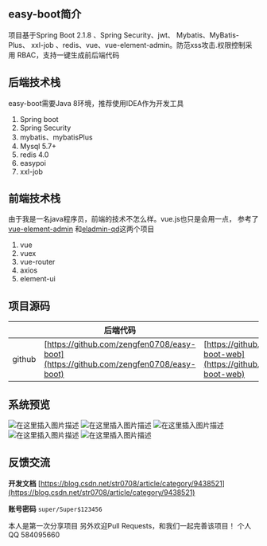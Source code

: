 ## easy-boot简介
项目基于Spring Boot 2.1.8 、Spring Security、jwt、 Mybatis、MyBatis-Plus、 xxl-job 、redis、vue、vue-element-admin。防范xss攻击.权限控制采用 RBAC，支持一键生成前后端代码
## 后端技术栈
easy-boot需要Java 8环境，推荐使用IDEA作为开发工具
 1. Spring boot 
 2. Spring Security
 3. mybatis、mybatisPlus
 4. Mysql 5.7+
 5. redis 4.0
 6. easypoi
 7. xxl-job
## 前端技术栈
由于我是一名java程序员，前端的技术不怎么样。vue.js也只是会用一点， 参考了[vue-element-admin](https://panjiachen.github.io/vue-element-admin-site/zh/guide/) 和[eladmin-qd](https://github.com/elunez/eladmin-qd)这两个项目
1. vue
2. vuex
3. vue-router
4. axios
5. element-ui
## 项目源码
|  | 后端代码 | 前端代码 |
|--|--|--|
| github|[https://github.com/zengfen0708/easy-boot](https://github.com/zengfen0708/easy-boot) | [https://github.com/zengfen0708/easy-boot-web](https://github.com/zengfen0708/easy-boot-web) |
## 系统预览
![在这里插入图片描述](https://img-blog.csdnimg.cn/20191019195441812.png?x-oss-process=image/watermark,type_ZmFuZ3poZW5naGVpdGk,shadow_10,text_aHR0cHM6Ly9ibG9nLmNzZG4ubmV0L3N0cjA3MDg=,size_16,color_FFFFFF,t_70)
![在这里插入图片描述](https://img-blog.csdnimg.cn/20191019195649366.png?x-oss-process=image/watermark,type_ZmFuZ3poZW5naGVpdGk,shadow_10,text_aHR0cHM6Ly9ibG9nLmNzZG4ubmV0L3N0cjA3MDg=,size_16,color_FFFFFF,t_70)
![在这里插入图片描述](https://img-blog.csdnimg.cn/20191019195710462.png?x-oss-process=image/watermark,type_ZmFuZ3poZW5naGVpdGk,shadow_10,text_aHR0cHM6Ly9ibG9nLmNzZG4ubmV0L3N0cjA3MDg=,size_16,color_FFFFFF,t_70)
![在这里插入图片描述](https://img-blog.csdnimg.cn/20191019195816906.png?x-oss-process=image/watermark,type_ZmFuZ3poZW5naGVpdGk,shadow_10,text_aHR0cHM6Ly9ibG9nLmNzZG4ubmV0L3N0cjA3MDg=,size_16,color_FFFFFF,t_70)
![在这里插入图片描述](https://img-blog.csdnimg.cn/20191019200100812.png?x-oss-process=image/watermark,type_ZmFuZ3poZW5naGVpdGk,shadow_10,text_aHR0cHM6Ly9ibG9nLmNzZG4ubmV0L3N0cjA3MDg=,size_16,color_FFFFFF,t_70)

## 反馈交流
**开发文档**  [https://blog.csdn.net/str0708/article/category/9438521](https://blog.csdn.net/str0708/article/category/9438521)

**账号密码** ```super/Super$123456```

本人是第一次分享项目
另外欢迎Pull Requests，和我们一起完善该项目！
个人QQ 584095660